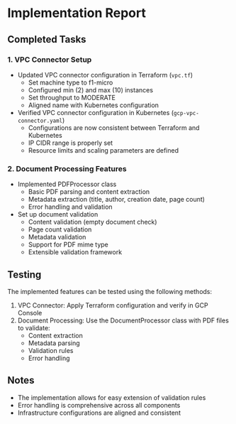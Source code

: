 # Implementation Report

## Completed Tasks

### 1. VPC Connector Setup
- Updated VPC connector configuration in Terraform (`vpc.tf`)
  - Set machine type to f1-micro
  - Configured min (2) and max (10) instances
  - Set throughput to MODERATE
  - Aligned name with Kubernetes configuration
- Verified VPC connector configuration in Kubernetes (`gcp-vpc-connector.yaml`)
  - Configurations are now consistent between Terraform and Kubernetes
  - IP CIDR range is properly set
  - Resource limits and scaling parameters are defined

### 2. Document Processing Features
- Implemented PDFProcessor class
  - Basic PDF parsing and content extraction
  - Metadata extraction (title, author, creation date, page count)
  - Error handling and validation
- Set up document validation
  - Content validation (empty document check)
  - Page count validation
  - Metadata validation
  - Support for PDF mime type
  - Extensible validation framework

## Testing
The implemented features can be tested using the following methods:
1. VPC Connector: Apply Terraform configuration and verify in GCP Console
2. Document Processing: Use the DocumentProcessor class with PDF files to validate:
   - Content extraction
   - Metadata parsing
   - Validation rules
   - Error handling

## Notes
- The implementation allows for easy extension of validation rules
- Error handling is comprehensive across all components
- Infrastructure configurations are aligned and consistent
